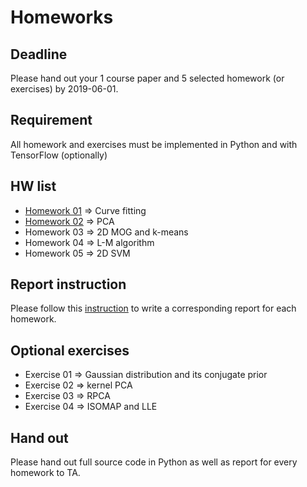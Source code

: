 # Homeworks

## Deadline
Please hand out your 1 course paper and 5 selected homework (or exercises) by 2019-06-01. 

## Requirement
All homework and exercises must be implemented in Python and with TensorFlow (optionally)

## HW list
+ [Homework 01](hw01.md) ⇒ Curve fitting
+ [Homework 02](hw02.md) ⇒ PCA
+ Homework 03 ⇒ 2D MOG and k-means
+ Homework 04 ⇒ L-M algorithm
+ Homework 05 ⇒ 2D SVM

## Report instruction
Please follow this [instruction](../pdf/jupyternotebook.pdf) to write a corresponding report for each homework.

## Optional exercises

+ Exercise 01 ⇒ Gaussian distribution and its conjugate prior
+ Exercise 02 ⇒ kernel PCA
+ Exercise 03 ⇒ RPCA
+ Exercise 04 ⇒ ISOMAP and LLE

## Hand out
Please hand out full source code in Python as well as report for every homework to TA.

